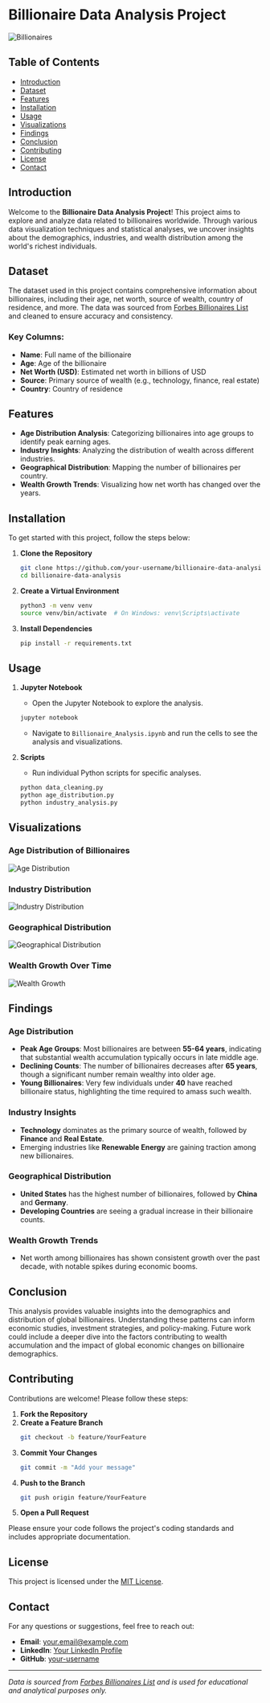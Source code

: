 # Billionaire Data Analysis Project

![Billionaires](https://example.com/path-to-your-image.png)

## Table of Contents
- [Introduction](#introduction)
- [Dataset](#dataset)
- [Features](#features)
- [Installation](#installation)
- [Usage](#usage)
- [Visualizations](#visualizations)
- [Findings](#findings)
- [Conclusion](#conclusion)
- [Contributing](#contributing)
- [License](#license)
- [Contact](#contact)

## Introduction

Welcome to the **Billionaire Data Analysis Project**! This project aims to explore and analyze data related to billionaires worldwide. Through various data visualization techniques and statistical analyses, we uncover insights about the demographics, industries, and wealth distribution among the world's richest individuals.

## Dataset

The dataset used in this project contains comprehensive information about billionaires, including their age, net worth, source of wealth, country of residence, and more. The data was sourced from [Forbes Billionaires List](https://www.forbes.com/billionaires/) and cleaned to ensure accuracy and consistency.

### Key Columns:
- **Name**: Full name of the billionaire
- **Age**: Age of the billionaire
- **Net Worth (USD)**: Estimated net worth in billions of USD
- **Source**: Primary source of wealth (e.g., technology, finance, real estate)
- **Country**: Country of residence

## Features

- **Age Distribution Analysis**: Categorizing billionaires into age groups to identify peak earning ages.
- **Industry Insights**: Analyzing the distribution of wealth across different industries.
- **Geographical Distribution**: Mapping the number of billionaires per country.
- **Wealth Growth Trends**: Visualizing how net worth has changed over the years.

## Installation

To get started with this project, follow the steps below:

1. **Clone the Repository**
    ```bash
    git clone https://github.com/your-username/billionaire-data-analysis.git
    cd billionaire-data-analysis
    ```

2. **Create a Virtual Environment**
    ```bash
    python3 -m venv venv
    source venv/bin/activate  # On Windows: venv\Scripts\activate
    ```

3. **Install Dependencies**
    ```bash
    pip install -r requirements.txt
    ```

## Usage

1. **Jupyter Notebook**
    - Open the Jupyter Notebook to explore the analysis.
    ```bash
    jupyter notebook
    ```
    - Navigate to `Billionaire_Analysis.ipynb` and run the cells to see the analysis and visualizations.

2. **Scripts**
    - Run individual Python scripts for specific analyses.
    ```bash
    python data_cleaning.py
    python age_distribution.py
    python industry_analysis.py
    ```

## Visualizations

### Age Distribution of Billionaires

![Age Distribution](https://example.com/path-to-age-distribution.png)

### Industry Distribution

![Industry Distribution](https://example.com/path-to-industry-distribution.png)

### Geographical Distribution

![Geographical Distribution](https://example.com/path-to-geographical-distribution.png)

### Wealth Growth Over Time

![Wealth Growth](https://example.com/path-to-wealth-growth.png)

## Findings

### Age Distribution
- **Peak Age Groups**: Most billionaires are between **55-64 years**, indicating that substantial wealth accumulation typically occurs in late middle age.
- **Declining Counts**: The number of billionaires decreases after **65 years**, though a significant number remain wealthy into older age.
- **Young Billionaires**: Very few individuals under **40** have reached billionaire status, highlighting the time required to amass such wealth.

### Industry Insights
- **Technology** dominates as the primary source of wealth, followed by **Finance** and **Real Estate**.
- Emerging industries like **Renewable Energy** are gaining traction among new billionaires.

### Geographical Distribution
- **United States** has the highest number of billionaires, followed by **China** and **Germany**.
- **Developing Countries** are seeing a gradual increase in their billionaire counts.

### Wealth Growth Trends
- Net worth among billionaires has shown consistent growth over the past decade, with notable spikes during economic booms.

## Conclusion

This analysis provides valuable insights into the demographics and distribution of global billionaires. Understanding these patterns can inform economic studies, investment strategies, and policy-making. Future work could include a deeper dive into the factors contributing to wealth accumulation and the impact of global economic changes on billionaire demographics.

## Contributing

Contributions are welcome! Please follow these steps:

1. **Fork the Repository**
2. **Create a Feature Branch**
    ```bash
    git checkout -b feature/YourFeature
    ```
3. **Commit Your Changes**
    ```bash
    git commit -m "Add your message"
    ```
4. **Push to the Branch**
    ```bash
    git push origin feature/YourFeature
    ```
5. **Open a Pull Request**

Please ensure your code follows the project's coding standards and includes appropriate documentation.

## License

This project is licensed under the [MIT License](LICENSE).

## Contact

For any questions or suggestions, feel free to reach out:

- **Email**: your.email@example.com
- **LinkedIn**: [Your LinkedIn Profile](https://www.linkedin.com/in/your-profile/)
- **GitHub**: [your-username](https://github.com/your-username)

---
*Data is sourced from [Forbes Billionaires List](https://www.forbes.com/billionaires/) and is used for educational and analytical purposes only.*

